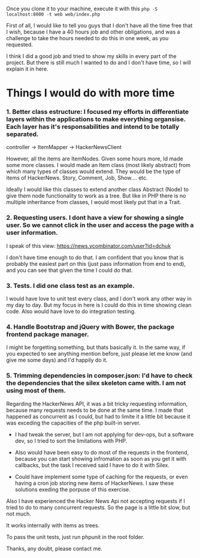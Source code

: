 
Once you clone it to your machine, execute it with this `php -S localhost:8000 -t web web/index.php `

First of all, I would like to tell you guys that I don't have all the time free that I wish, because I have a 40 hours job and other obligations, and was a challenge to take the hours needed to do this in one week, as you requested. 

I think I did a good job and tried to show my skills in every part of the project. But there is still much I wanted to do and I don't have time, so I will explain it in here.

# Things I would do with more time

### 1. Better class estructure: I focused my efforts in differentiate layers within the applications to make everything organsise. Each layer has it's responsabilities and intend to be totally separated.

controller -> ItemMapper -> HackerNewsClient

However, all the items are ItemNodes. Given some hours more, Id made some more classes. I would made an Item class (most likely abstract) from which many types of classes would extend. They would be the type of items of HackerNews. Story, Comment, Job, Show.... etc.

Ideally I would like this classes to extend another class Abstract (Node) to give them node functionality to work as a tree. But like in PHP there is no multiple inheritance from classes, I would most likely put that in a Trait.

### 2. Requesting users. I dont have a view for showing a single user. So we cannot click in the user and access the page with a user information. 

I speak of this view: https://news.ycombinator.com/user?id=dchuk

I don't have time enough to do that. I am confident that you know that is probably the easiest part on this (just pass information from end to end), and you can see that given the time I could do that.

### 3. Tests. I did one class test as an example. 

I would have love to unit test every class, and I don't work any other way in my day to day. But my focus in here is I could do this in time showing clean code. Also would have love to do integration testing.

### 4. Handle Bootstrap and jQuery with Bower, the package frontend package manager.

I might be forgetting something, but thats basically it. In the same way, if you expected to see anything mention before, just please let me know (and give me some days) and I'd happily do it.

### 5. Trimming dependencies in composer.json: I'd have to check the dependencies that the silex skeleton came with. I am not using most of them.


Regarding the HackerNews API, it was a bit tricky requesting information, because many requests needs to be done at the same time. I made that happened as concurrent as I could, but had to limite it a little bit because it was exceding the capacities of the php built-in server. 

- I had tweak the server, but I am not applying for dev-ops, but a software dev, so I tried to sort the limitations with PHP. 

- Also would have been easy to do most of the requests in the frontend, because you can start showing infromation as soon as you get it with callbacks, but the task I received said I have to do it with Silex.

- Could have implement some type of caching for the requests, or even having a cron job storing new items of HackerNews. I saw these solutions exeding the porpuse of this exercise.

Also I have experienced the Hacker News Api not accepting requests if I tried to do to many concurrent requests. So the page is a little bit slow, but not much.

It works internally with items as trees.

To pass the unit tests, just run phpunit in the root folder.

Thanks, any doubt, please contact me.


